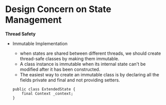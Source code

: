 # Design Concern on State Management

**Thread Safety**
- Immutable Implementation
    - when states are shared between different threads, we should create thread-safe classes by making them immutable.
    - A class instance is immutable when its internal state can't be modified after it has been constructed.
    - The easiest way to create an immutable class is by declaring all the fields private and final and not providing setters.

    ```
    public class ExtendedState {
        final Context _context;
    }
    ```
